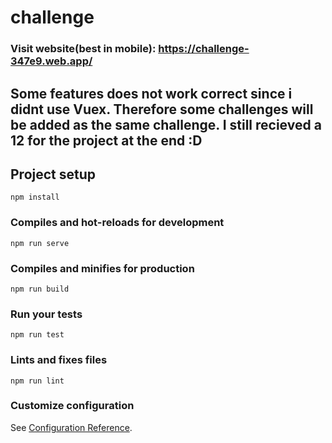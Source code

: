 # challenge

### Visit website(best in mobile): https://challenge-347e9.web.app/
## Some features does not work correct since i didnt use Vuex. Therefore some challenges will be added as the same challenge. I still recieved a 12 for the project at the end :D

## Project setup
```
npm install
```

### Compiles and hot-reloads for development
```
npm run serve
```

### Compiles and minifies for production
```
npm run build
```

### Run your tests
```
npm run test
```

### Lints and fixes files
```
npm run lint
```

### Customize configuration
See [Configuration Reference](https://cli.vuejs.org/config/).
